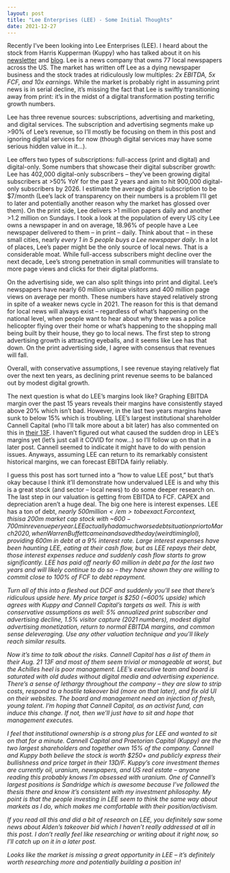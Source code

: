 ```yaml
---
layout: post
title: "Lee Enterprises (LEE) - Some Initial Thoughts"
date: 2021-12-27
---
```

Recently I’ve been looking into Lee Enterprises (LEE). I heard about the stock from Harris Kupperman (Kuppy) who has talked about it on his <a href="https://www.kedm.com/">newsletter</a> and <a href="https://adventuresincapitalism.com/2021/12/10/18747/">blog</a>. Lee is a news company that owns 77 local newspapers across the US. The market has written off Lee as a dying newspaper business and the stock trades at ridiculously low multiples: <em>2x EBITDA, 5x FCF, and 10x earnings</em>. While the market is probably right in assuming print news is in serial decline, it’s missing the fact that Lee is swiftly transitioning away from print: it’s in the midst of a digital transformation posting terrific growth numbers. 

Lee has three revenue sources: subscriptions, advertising and marketing, and digital services. The subscription and advertising segments make up >90% of Lee’s revenue, so I’ll mostly be focusing on them in this post and ignoring digital services for now (though digital services may have some serious hidden value in it…).

Lee offers two types of subscriptions: full-access (print and digital) and digital-only. Some numbers that showcase their digital subscriber growth: Lee has 402,000 digital-only subscribers – they’ve been growing digital subscribers at >50% YoY for the past 2 years and aim to hit 900,000 digital-only subscribers by 2026. I estimate the average digital subscription to be $7/month (Lee’s lack of transparency on their numbers is a problem I’ll get to later and potentially another reason why the market has glossed over them). On the print side, Lee delivers >1 million papers daily and another >1.2 million on Sundays. I took a look at the population of every US city Lee owns a newspaper in and on average, 18.96% of people have a Lee newspaper delivered to them – in print – daily. Think about that – in these small cities, nearly <em>every 1 in 5 people buys a Lee newspaper daily</em>. In a lot of places, Lee’s paper might be the only source of local news. That is a considerable moat. While full-access subscribers might decline over the next decade, Lee’s strong penetration in small communities will translate to more page views and clicks for their digital platforms.

On the advertising side, we can also split things into print and digital. Lee’s newspapers have nearly 60 million unique visitors and 400 million page views on average per month. These numbers have stayed relatively strong in spite of a weaker news cycle in 2021. The reason for this is that demand for local news will always exist – regardless of what’s happening on the national level, when people want to hear about why there was a police helicopter flying over their home or what’s happening to the shopping mall being built by their house, they go to local news. The first step to strong advertising growth is attracting eyeballs, and it seems like Lee has that down. On the print advertising side, I agree with consensus that revenues will fall. 

Overall, with conservative assumptions, I see revenue staying relatively flat over the next ten years, as declining print revenue seems to be balanced out by modest digital growth.  

The next question is what do LEE’s margins look like? Graphing EBITDA margin over the past 15 years reveals their margins have consistently stayed above 20% which isn’t bad. However, in the last two years margins have sunk to below 15% which is troubling. LEE’s largest institutional shareholder Cannell Capital (who I’ll talk more about a bit later) has also commented on this in <a href="https://fintel.io/doc/sec/1058854/000114036121029903/brhc10028575_sc13da.htm">their 13F</a>. I haven’t figured out what caused the sudden drop in LEE’s margins yet (let’s just call it COVID for now…) so I’ll follow up on that in a later post. Cannell seemed to indicate it might have to do with pension issues. Anyways, assuming LEE can return to its remarkably consistent historical margins, we can forecast EBITDA fairly reliably.

I guess this post has sort turned into a “how to value LEE post,” but that’s okay because I think it’ll demonstrate how undervalued LEE is and why this is a great stock (and sector – local news) to do some deeper research on. The last step in our valuation is getting from EBITDA to FCF. CAPEX and depreciation aren’t a huge deal. The big one here is interest expenses. LEE has a ton of debt, <em>nearly $500 million</em> to be exact. For context, this is a ~$200m market cap stock with ~$600-700m in revenue per year. LEE actually had a much worse debt situation prior to March 2020, when Warren Buffett came in and saved the day (weird timing lol), providing ~$600m in debt at a 9% interest rate. Large interest expenses have been haunting LEE, eating at their cash flow, but as LEE repays their debt, those interest expenses reduce and suddenly cash flow starts to grow significantly. LEE has paid off nearly 60 million in debt pa for the last two years and will likely continue to do so – they have shown they are willing to commit close to 100% of FCF to debt repayment.

Turn all of this into a fleshed out DCF and suddenly you’ll see that there’s ridiculous upside here. My price target is <em>$250 (~600% upside)</em> which agrees with Kuppy and Cannell Capital’s targets as well. This is with conservative assumptions as well: 5% annualized print subscriber and advertising decline, 1.5% visitor capture (2021 numbers), modest digital advertising monetization, return to normal EBITDA margins, and common sense deleveraging. Use any other valuation technique and you’ll likely reach similar results. 

Now it’s time to talk about the risks. Cannell Capital has a list of them in their Aug. 21 13F and most of them seem trivial or manageable at worst, but the Achilles heel is poor management. LEE’s executive team and board is saturated with old dudes without digital media and advertising experience. There’s a sense of lethargy throughout the company – they are slow to strip costs, respond to a hostile takeover bid (more on that later), and fix old UI on their websites. The board and management need an injection of fresh, young talent. I’m hoping that Cannell Capital, as an activist fund, can induce this change. If not, then we’ll just have to sit and hope that management executes.  

I feel that institutional ownership is a strong plus for LEE and wanted to sit on that for a minute. Cannell Capital and Praetorian Capital (Kuppy) are the two largest shareholders and together own 15% of the company. Cannell and Kuppy both believe the stock is worth $250+ and publicly express their bullishness and price target in their 13D/F. Kuppy’s core investment themes are currently oil, uranium, newspapers, and US real estate – anyone reading this probably knows I’m obsessed with uranium. One of Cannell’s largest positions is Sandridge which is awesome because I’ve followed the thesis there and know it’s consistent with my investment philosophy. My point is that the people investing in LEE seem to think the same way about markets as I do, which makes me comfortable with their position/activism. 

If you read all this and did a bit of research on LEE, you definitely saw some news about Alden’s takeover bid which I haven’t really addressed at all in this post. I don’t really feel like researching or writing about it right now, so I’ll catch up on it in a later post. 

Looks like the market is missing a great opportunity in LEE – it’s definitely worth researching more and potentially building a position in!
